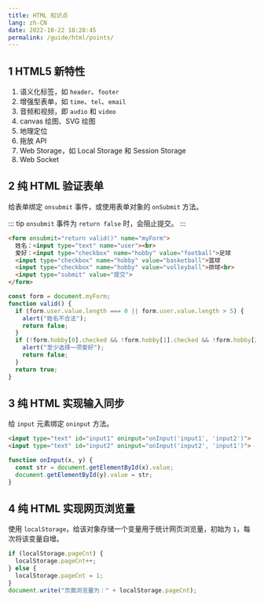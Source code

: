 ```yaml
---
title: HTML 知识点
lang: zh-CN
date: 2022-10-22 18:28:45
permalink: /guide/html/points/
---
```


## 1 HTML5 新特性

1. 语义化标签，如 `header`、`footer`
2. 增强型表单，如 `time`、`tel`、`email`
3. 音频和视频，即 `audio` 和 `video`
4. canvas 绘图、SVG 绘图
5. 地理定位
6. 拖放 API
7. Web Storage，如 Local Storage 和 Session Storage
8. Web Socket

## 2 纯 HTML 验证表单

给表单绑定 `onsubmit` 事件，或使用表单对象的 `onSubmit` 方法。

::: tip
`onsubmit` 事件为 `return false` 时，会阻止提交。
:::

```html
<form onsubmit="return valid()" name="myForm">
  姓名：<input type="text" name="user"><br>
  爱好：<input type="checkbox" name="hobby" value="football">足球
  <input type="checkbox" name="hobby" value="basketball">篮球
  <input type="checkbox" name="hobby" value="volleyball">排球<br>
  <input type="submit" value="提交">
</form>
```

```javascript
const form = document.myForm;
function valid() {
  if (form.user.value.length === 0 || form.user.value.length > 5) {
    alert("姓名不合法");
    return false;
  }
  if (!form.hobby[0].checked && !form.hobby[1].checked && !form.hobby[2].checked) {
    alert("至少选择一项爱好");
    return false;
  }
  return true;
}
```

## 3 纯 HTML 实现输入同步

给 `input` 元素绑定 `oninput` 方法。

```html
<input type="text" id="input1" oninput="onInput('input1', 'input2')">
<input type="text" id="input2" oninput="onInput('input2', 'input1')">
```

```javascript
function onInput(x, y) {
  const str = document.getElementById(x).value;
  document.getElementById(y).value = str;
}
```

## 4 纯 HTML 实现网页浏览量

使用 `localStorage`，给该对象存储一个变量用于统计网页浏览量，初始为 `1`，每次将该变量自增。

```javascript
if (localStorage.pageCnt) {
  localStorage.pageCnt++;
} else {
  localStorage.pageCnt = 1;
}
document.write("页面浏览量为：" + localStorage.pageCnt);
```
